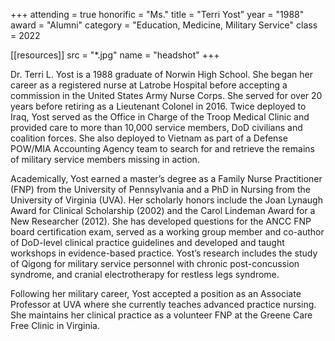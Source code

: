 +++
attending = true
honorific = "Ms."
title     = "Terri Yost"
year      = "1988"
award     = "Alumni"
category  = "Education, Medicine, Military Service"
class     = 2022

[[resources]]
  src  = "*.jpg"
  name = "headshot"
+++

Dr. Terri L. Yost is a 1988 graduate of Norwin High School. She began her career as a registered nurse at Latrobe Hospital before accepting a commission in the United States Army Nurse Corps. She served for over 20 years before retiring as a Lieutenant Colonel in 2016. Twice deployed to Iraq, Yost served as the Office in Charge of the Troop Medical Clinic and provided care to more than 10,000 service members, DoD civilians and coalition forces. She also deployed to Vietnam as part of a Defense POW/MIA Accounting Agency team to search for and retrieve the remains of military service members missing in action.

Academically, Yost earned a master’s degree as a Family Nurse Practitioner (FNP) from the University of Pennsylvania and a PhD in Nursing from the University of Virginia (UVA). Her scholarly honors include the Joan Lynaugh Award for Clinical Scholarship (2002) and the Carol Lindeman Award for a New Researcher (2012). She has developed questions for the ANCC FNP board certification exam, served as a working group member and co-author of DoD-level clinical practice guidelines and developed and taught workshops in evidence-based practice. Yost’s research includes the study of Qigong for military service personnel with chronic post-concussion syndrome, and cranial electrotherapy for restless legs syndrome.

Following her military career, Yost accepted a position as an Associate Professor at UVA where she currently teaches advanced practice nursing. She maintains her clinical practice as a volunteer FNP at the Greene Care Free Clinic in Virginia.
